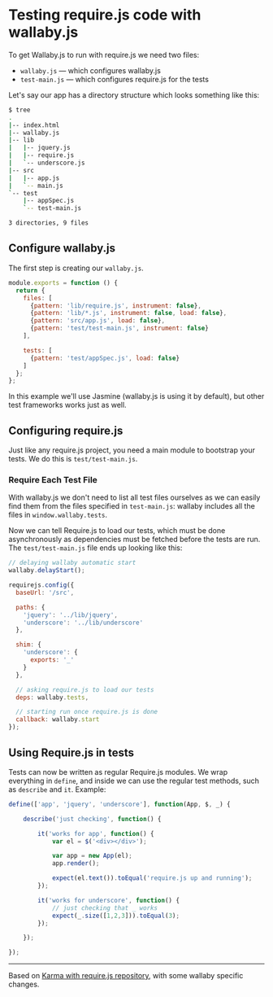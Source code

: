 Testing require.js code with wallaby.js
==================================

To get Wallaby.js to run with require.js we need two files:

* `wallaby.js` &mdash; which configures wallaby.js
* `test-main.js` &mdash; which configures require.js for the tests

Let's say our app has a directory structure which looks something like this:

```bash
$ tree
.
|-- index.html
|-- wallaby.js
|-- lib
|   |-- jquery.js
|   |-- require.js
|   `-- underscore.js
|-- src
|   |-- app.js
|   `-- main.js
`-- test
    |-- appSpec.js
    `-- test-main.js

3 directories, 9 files
```

## Configure wallaby.js

The first step is creating our `wallaby.js`.

```javascript
module.exports = function () {
  return {
    files: [
      {pattern: 'lib/require.js', instrument: false},
      {pattern: 'lib/*.js', instrument: false, load: false},
      {pattern: 'src/app.js', load: false},
      {pattern: 'test/test-main.js', instrument: false}
    ],

    tests: [
      {pattern: 'test/appSpec.js', load: false}
    ]
  };
};
```

In this example we'll use Jasmine (wallaby.js is using it by default), but other test frameworks works just
as well.

## Configuring require.js

Just like any require.js project, you need a main module to bootstrap
your tests. We do this is `test/test-main.js`.

### Require Each Test File

With wallaby.js we don't need to list all test files ourselves as we can
easily find them from the files specified in `test-main.js`: wallaby
includes all the files in `window.wallaby.tests`.

Now we can tell Require.js to load our tests, which must be done
asynchronously as dependencies must be fetched before the tests are run.
The `test/test-main.js` file ends up looking like this:

```javascript
// delaying wallaby automatic start
wallaby.delayStart();

requirejs.config({
  baseUrl: '/src',

  paths: {
    'jquery': '../lib/jquery',
    'underscore': '../lib/underscore'
  },

  shim: {
    'underscore': {
      exports: '_'
    }
  },

  // asking require.js to load our tests
  deps: wallaby.tests,

  // starting run once require.js is done
  callback: wallaby.start
});
```

## Using Require.js in tests

Tests can now be written as regular Require.js modules. We wrap
everything in `define`, and inside we can use the regular test methods,
such as `describe` and `it`. Example:

```javascript
define(['app', 'jquery', 'underscore'], function(App, $, _) {

    describe('just checking', function() {

        it('works for app', function() {
            var el = $('<div></div>');

            var app = new App(el);
            app.render();

            expect(el.text()).toEqual('require.js up and running');
        });

        it('works for underscore', function() {
            // just checking that _ works
            expect(_.size([1,2,3])).toEqual(3);
        });

    });

});
```
---

Based on [Karma with require.js repository](https://github.com/kjbekkelund/karma-requirejs), with some wallaby specific changes.